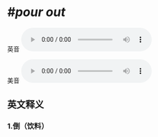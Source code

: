 # ***\#pour out*** 
英音
<audio src="./media/pour out1_AAC.aac" controls="controls"></audio>

美音
<audio src="./media/pour out2_AAC.aac" controls="controls"></audio>



  

英文释义
---
### 1.**倒（饮料）**  


